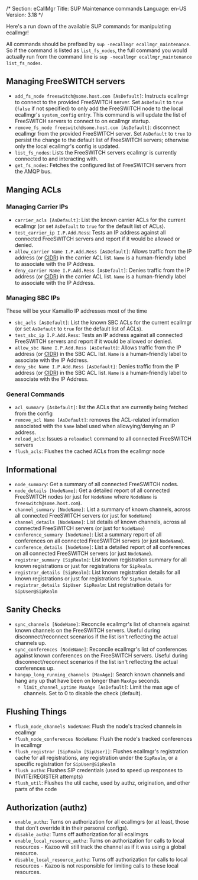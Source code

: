 /*
Section: eCallMgr
Title: SUP Maintenance commands
Language: en-US
Version: 3.18
*/

Here's a run down of the available SUP commands for manipulating ecallmgr!

All commands should be prefixed by `sup -necallmgr ecallmgr_maintenance`. So if the command is listed as `list_fs_nodes`, the full command you would actually run from the command line is `sup -necallmgr ecallmgr_maintenance list_fs_nodes`.

## Managing FreeSWITCH servers

* `add_fs_node freeswitch@some.host.com [AsDefault]`: Instructs ecallmgr to connect to the provided FreeSWITCH server. Set `AsDefault` to `true` (`false` if not specified) to only add the FreeSWITCH node to the local ecallmgr's `system_config` entry. This command is will update the list of FreeSWITCH servers to connect to on ecallmgr startup.
* `remove_fs_node freeswitch@some.host.com [AsDefault]`: disconnect ecallmgr from the provided FreeSWITCH server. Set `AsDefault` to `true` to persist the change to the default list of FreeSWITCH servers; otherwise only the local ecallmgr's config is updated.
* `list_fs_nodes`: Lists the FreeSWITCH servers ecallmgr is currently connected to and interacting with.
* `get_fs_nodes`: Fetches the configured list of FreeSWITCH servers from the AMQP bus.

## Manging ACLs

### Managing Carrier IPs

* `carrier_acls [AsDefault]`: List the known carrier ACLs for the current ecallmgr (or set `AsDefault` to `true` for the default list of ACLs).
* `test_carrier_ip I.P.Add.Ress`: Tests an IP address against all connected FreeSWITCH servers and report if it would be allowed or denied.
* `allow_carrier Name I.P.Add.Ress [AsDefault]`: Allows traffic from the IP address (or [CIDR](https://en.wikipedia.org/wiki/Classless_Inter-Domain_Routing)) in the carrier ACL list. `Name` is a human-friendly label to associate with the IP Address.
* `deny_carrier Name I.P.Add.Ress [AsDefault]`: Denies traffic from the IP address (or [CIDR](https://en.wikipedia.org/wiki/Classless_Inter-Domain_Routing)) in the carrier ACL list. `Name` is a human-friendly label to associate with the IP Address.

### Managing SBC IPs

These will be your Kamailio IP addresses most of the time

* `sbc_acls [AsDefault]`: List the known SBC ACLs for the current ecallmgr (or set `AsDefault` to `true` for the default list of ACLs).
* `test_sbc_ip I.P.Add.Ress`: Tests an IP address against all connected FreeSWITCH servers and report if it would be allowed or denied.
* `allow_sbc Name I.P.Add.Ress [AsDefault]`: Allows traffic from the IP address (or [CIDR](https://en.wikipedia.org/wiki/Classless_Inter-Domain_Routing)) in the SBC ACL list. `Name` is a human-friendly label to associate with the IP Address.
* `deny_sbc Name I.P.Add.Ress [AsDefault]`: Denies traffic from the IP address (or [CIDR](https://en.wikipedia.org/wiki/Classless_Inter-Domain_Routing)) in the SBC ACL list. `Name` is a human-friendly label to associate with the IP Address.

### General Commands

* `acl_summary [AsDefault]`: list the ACLs that are currently being fetched from the config
* `remove_acl Name [AsDefault]`: removes the ACL-related information associated with the `Name` label used when allowying/denying an IP address.
* `reload_acls`: Issues a `reloadacl` command to all connected FreeSWITCH servers
* `flush_acls`: Flushes the cached ACLs from the ecallmgr node

## Informational

* `node_summary`: Get a summary of all connected FreeSWITCH nodes.
* `node_details [NodeName]`: Get a detailed report of all connected FreeSWITCH nodes (or just for `NodeName` where `NodeName` is `freeswitch@some.host.com`).
* `channel_summary [NodeName]`: List a summary of known channels, across all connected FreeSWITCH servers (or just for `NodeName`)
* `channel_details [NodeName]`: List details of known channels, across all connected FreeSWITCH servers (or just for `NodeName`)
* `conference_summary [NodeName]`: List a summary report of all conferences on all connected FreeSWITCH servers (or just `NodeName`).
* `conference_details [NodeName]`: List a detailed report of all conferences on all connected FreeSWITCH servers (or just `NodeName`).
* `registrar_summary [SipRealm]`: List known registration summary for all known registrations or just for registrations for `SipRealm`.
* `registrar_details [SipRealm]`: List known registration details for all known registrations or just for registrations for `SipRealm`.
* `registrar_details SipUser SipRealm`: List registration details for `SipUser@SipRealm`


## Sanity Checks

* `sync_channels [NodeName]`: Reconcile ecallmgr's list of channels against known channels on the FreeSWITCH servers. Useful during disconnect/reconnect scenarios if the list isn't reflecting the actual channels up.
* `sync_conferences [NodeName]`: Reconcile ecallmgr's list of conferences against known conferences on the FreeSWITCH servers. Useful during disconnect/reconnect scenarios if the list isn't reflecting the actual conferences up.
* `hangup_long_running_channels [MaxAge]`: Search known channels and hang any up that have been on longer than `MaxAge` seconds.
    * `limit_channel_uptime MaxAge [AsDefault]`: Limit the max age of channels. Set to 0 to disable the check (default).

## Flushing Things

* `flush_node_channels NodeName`: Flush the node's tracked channels in ecallmgr
* `flush_node_conferences NodeName`: Flush the node's tracked conferences in ecallmgr
* `flush_registrar [SipRealm [SipUser]]`: Flushes ecallmgr's registration cache for all registrations, any registration under the `SipRealm`, or a specific registration for `SipUser@SipRealm`
* `flush_authn`: Flushes SIP credentials (used to speed up responses to INVITE/REGISTER attempts)
* `flush_util`: Flushes the util cache, used by authz, origination, and other parts of the code

## Authorization (authz)

* `enable_authz`: Turns on authorization for all ecallmgrs (or at least, those that don't override it in their personal configs).
* `disable_authz`: Turns off authorization for all ecallmgrs
* `enable_local_resource_authz`: Turns on authorization for calls to local resources - Kazoo will still track the channel as if it was using a global resource.
* `disable_local_resource_authz`: Turns off authorization for calls to local resources - Kazoo is not responsible for limiting calls to these local resources.
